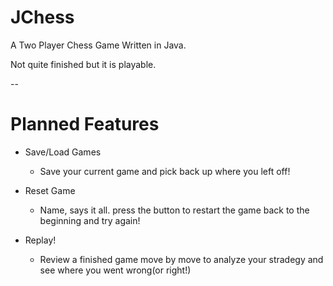 # JChess
A Two Player Chess Game Written in Java. 

Not quite finished but it is playable.

--

# Planned Features

 - Save/Load Games
   - Save your current game and pick back up where you left off!
   
 - Reset Game
   - Name, says it all. press the button to restart the game back to the beginning and try again!
   
 - Replay!
   - Review a finished game move by move to analyze your stradegy and see where you went wrong(or right!)
